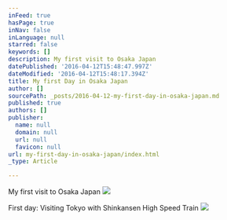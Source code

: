 ```yaml
---
inFeed: true
hasPage: true
inNav: false
inLanguage: null
starred: false
keywords: []
description: My first visit to Osaka Japan
datePublished: '2016-04-12T15:48:47.997Z'
dateModified: '2016-04-12T15:48:17.394Z'
title: My first Day in Osaka Japan
author: []
sourcePath: _posts/2016-04-12-my-first-day-in-osaka-japan.md
published: true
authors: []
publisher:
  name: null
  domain: null
  url: null
  favicon: null
url: my-first-day-in-osaka-japan/index.html
_type: Article

---
```

My first visit to Osaka Japan
![](https://the-grid-user-content.s3-us-west-2.amazonaws.com/c4f36822-0179-4631-b824-74c539594d6f.jpg)

First day: Visiting Tokyo with Shinkansen High Speed Train
![](https://the-grid-user-content.s3-us-west-2.amazonaws.com/522e1eb4-e2f7-42f2-a6ac-22d093779095.jpg)